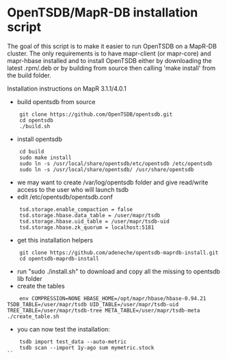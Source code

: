 OpenTSDB/MapR-DB installation script
====================================

The goal of this script is to make it easier to run OpenTSDB on a MapR-DB cluster.
The only requirements is to have mapr-client (or mapr-core) and mapr-hbase installed and to install OpenTSDB either by downloading the latest .rpm/.deb or by building from source then calling 'make install' from the build folder.

Installation instructions on MapR 3.1.1/4.0.1
- build opentsdb from source
```
	git clone https://github.com/OpenTSDB/opentsdb.git
	cd opentsdb
	./build.sh
```
- install opentsdb
```
	cd build
	sudo make install
	sudo ln -s /usr/local/share/opentsdb/etc/opentsdb /etc/opentsdb
	sudo ln -s /usr/local/share/opentsdb/ /usr/share/opentsdb
```
- we may want to create /var/log/opentsdb folder and give read/write access to the user who will launch tsdb
- edit /etc/opentsdb/opentsdb.conf
```
	tsd.storage.enable_compaction = false
	tsd.storage.hbase.data_table = /user/mapr/tsdb
	tsd.storage.hbase.uid_table = /user/mapr/tsdb-uid
	tsd.storage.hbase.zk_quorum = localhost:5181
```
- get this installation helpers
```
	git clone https://github.com/adeneche/opentsdb-maprdb-install.git
	cd opentsdb-maprdb-install
```
- run "sudo ./install.sh" to download and copy all the missing to opentsdb lib folder
- create the tables
```
	env COMPRESSION=NONE HBASE_HOME=/opt/mapr/hbase/hbase-0.94.21 TSDB_TABLE=/user/mapr/tsdb UID_TABLE=/user/mapr/tsdb-uid TREE_TABLE=/user/mapr/tsdb-tree META_TABLE=/user/mapr/tsdb-meta ./create_table.sh
```
- you can now test the installation:
```
	tsdb import test_data --auto-metric
	tsdb scan --import 1y-ago sum mymetric.stock
``
